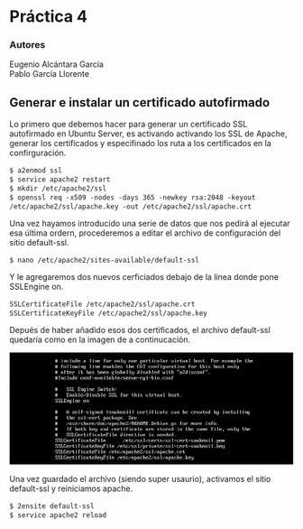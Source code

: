 # Práctica 4
### Autores
Eugenio Alcántara García  
Pablo García Llorente

## Generar e instalar un certificado autofirmado
Lo primero que debemos hacer para generar un certificado SSL autofirmado en Ubuntu Server, es activando activando los SSL de Apache, generar los certificados y especifinado los ruta a los certificados en la confirguración. 

    $ a2enmod ssl
    $ service apache2 restart
    $ mkdir /etc/apache2/ssl
    $ openssl req -x509 -nodes -days 365 -newkey rsa:2048 -keyout /etc/apache2/ssl/apache.key -out /etc/apache2/ssl/apache.crt

Una vez hayamos introducido una serie de datos que nos pedirá al ejecutar esa última ordern, procederemos a editar el archivo de configuración del sitio default-ssl. 

    $ nano /etc/apache2/sites-available/default-ssl
    
Y le agregaremos dos nuevos cerficiados debajo de la línea donde pone SSLEngine on. 
    
    SSLCertificateFile /etc/apache2/ssl/apache.crt 
    SSLCertificateKeyFile /etc/apache2/ssl/apache.key
    
Depués de haber añadido esos dos certificados, el archivo default-ssl quedaría como en la imagen de a continucación. 

![Archivo default-ssl](./imagenes/archivo_default_ssl.PNG)

Una vez guardado el archivo (siendo super usaurio), activamos el sitio default-ssl y reiniciamos apache.
        
    $ 2ensite default-ssl
    $ service apache2 reload
